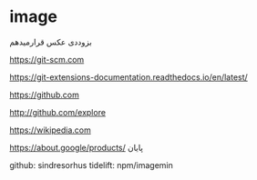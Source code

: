 # image
بزوددی عکس قرارمیدهم


https://git-scm.com


https://git-extensions-documentation.readthedocs.io/en/latest/


https://github.com


http://github.com/explore


https://wikipedia.com



https://about.google/products/
پایان



github: sindresorhus
tidelift: npm/imagemin

